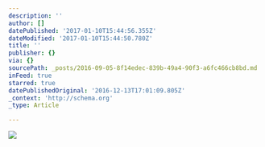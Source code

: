 ```yaml
---
description: ''
author: []
datePublished: '2017-01-10T15:44:56.355Z'
dateModified: '2017-01-10T15:44:50.780Z'
title: ''
publisher: {}
via: {}
sourcePath: _posts/2016-09-05-8f14edec-839b-49a4-90f3-a6fc466cb8bd.md
inFeed: true
starred: true
datePublishedOriginal: '2016-12-13T17:01:09.805Z'
_context: 'http://schema.org'
_type: Article

---
```

![](https://the-grid-user-content.s3-us-west-2.amazonaws.com/a9f54e57-056f-4f02-8090-9b78db6500fc.jpg)